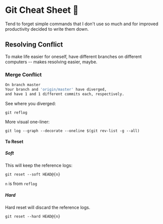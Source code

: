 # Git Cheat Sheet :shit:

Tend to forget simple commands that I don't use so much and for improved productivity decided to write them down.

## Resolving Conflict

To make life easier for oneself, have different branches on different computers -- makes resolving easier, maybe.

### Merge Conflict

```bash
On branch master
Your branch and 'origin/master' have diverged,
and have 1 and 1 different commits each, respectively.
```

See where you diverged:

`git reflog`

More visual one-liner:

`git log --graph --decorate --oneline $(git rev-list -g --all)`

#### To Reset

##### Soft

This will keep the reference logs:

`git reset --soft HEAD@{n}`

`n` is from `reflog`

##### Hard

Hard reset will discard the reference logs.

`git reset --hard HEAD@{n}`
